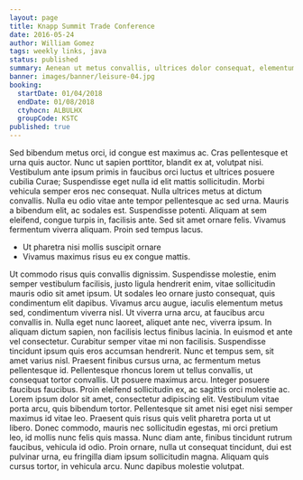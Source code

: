 ```yaml
---
layout: page
title: Knapp Summit Trade Conference
date: 2016-05-24
author: William Gomez
tags: weekly links, java
status: published
summary: Aenean ut metus convallis, ultrices dolor consequat, elementum est. Proin.
banner: images/banner/leisure-04.jpg
booking:
  startDate: 01/04/2018
  endDate: 01/08/2018
  ctyhocn: ALBULHX
  groupCode: KSTC
published: true
---
```

Sed bibendum metus orci, id congue est maximus ac. Cras pellentesque et urna quis auctor. Nunc ut sapien porttitor, blandit ex at, volutpat nisi. Vestibulum ante ipsum primis in faucibus orci luctus et ultrices posuere cubilia Curae; Suspendisse eget nulla id elit mattis sollicitudin. Morbi vehicula semper eros nec consequat. Nulla ultrices metus at dictum convallis. Nulla eu odio vitae ante tempor pellentesque ac sed urna. Mauris a bibendum elit, ac sodales est. Suspendisse potenti. Aliquam at sem eleifend, congue turpis in, facilisis ante. Sed sit amet ornare felis. Vivamus fermentum viverra aliquam. Proin sed tempus lacus.

* Ut pharetra nisi mollis suscipit ornare
* Vivamus maximus risus eu ex congue mattis.

Ut commodo risus quis convallis dignissim. Suspendisse molestie, enim semper vestibulum facilisis, justo ligula hendrerit enim, vitae sollicitudin mauris odio sit amet ipsum. Ut sodales leo ornare justo consequat, quis condimentum elit dapibus. Vivamus arcu augue, iaculis elementum metus sed, condimentum viverra nisl. Ut viverra urna arcu, at faucibus arcu convallis in. Nulla eget nunc laoreet, aliquet ante nec, viverra ipsum. In aliquam dictum sapien, non facilisis lectus finibus lacinia. In euismod et ante vel consectetur. Curabitur semper vitae mi non facilisis. Suspendisse tincidunt ipsum quis eros accumsan hendrerit. Nunc et tempus sem, sit amet varius nisl. Praesent finibus cursus urna, ac fermentum metus pellentesque id. Pellentesque rhoncus lorem ut tellus convallis, ut consequat tortor convallis.
Ut posuere maximus arcu. Integer posuere faucibus faucibus. Proin eleifend sollicitudin ex, ac sagittis orci molestie ac. Lorem ipsum dolor sit amet, consectetur adipiscing elit. Vestibulum vitae porta arcu, quis bibendum tortor. Pellentesque sit amet nisi eget nisi semper maximus id vitae leo. Praesent quis risus quis velit pharetra porta ut ut libero. Donec commodo, mauris nec sollicitudin egestas, mi orci pretium leo, id mollis nunc felis quis massa. Nunc diam ante, finibus tincidunt rutrum faucibus, vehicula id odio. Proin ornare, nulla ut consequat tincidunt, dui est pulvinar urna, eu fringilla diam ipsum sollicitudin magna. Aliquam quis cursus tortor, in vehicula arcu. Nunc dapibus molestie volutpat.

